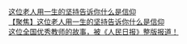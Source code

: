   
[这位老人用一生的坚持告诉你什么是信仰](http://www.dianyue.me/archives/898/v0rw4zmynyln64zz/)  
[【聚焦】这位老人用一生的坚持告诉你什么是信仰](http://www.dianyue.me/archives/504/698o2gy9tzhsb90i/)  
[这位全国优秀教师的故事，被《人民日报》整版报道！](http://www.dianyue.me/archives/141/x09ywm2ypul7indh/)